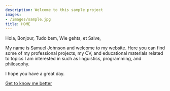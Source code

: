```yaml
---
description: Welcome to this sample project
images:
- /images/sample.jpg
title: HOME
---
```


Hola, Bonjour, Tudo bem, Wie gehts, et Salve,

My name is Samuel Johnson and welcome to my website. Here you can find some of my professional projects, my CV, and educational materials related to topics I am interested in such as linguistics, programming, and philosophy. 

I hope you have a great day. 

[Get to know me better](/about "Get to know me better")